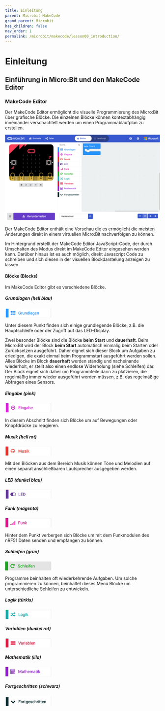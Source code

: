 ```yaml
---
title: Einleitung
parent: Microbit MakeCode
grand_parent: Microbit
has_children: false
nav_order: 1
permalink: /microbit/makecode/lesson00_introduction/
---
```


# Einleitung

## Einführung in Micro:Bit und den MakeCode Editor

### MakeCode Editor

Der MakeCode Editor ermöglicht die visuelle Programmierung des Micro:Bit über grafische Blöcke. Die einzelnen Blöcke können kontextabhängig inneinander verschachtelt werden um einen Programmablaufplan zu erstellen. 

![MakeCode Editor](../makecode_editor.png "MakeCode Editor")

Der MakeCode Editor enthält eine Vorschau die es ermöglicht die meisten Änderungen direkt in einem virtuellen Micro:Bit nachverfolgen zu können. 

Im Hintergrund erstellt der MakeCode Editor JavaScript-Code, der durch Umschalten des Modus direkt im MakeCode Editor eingesehen werden kann. Darüber hinaus ist es auch möglich, direkt Javascript Code zu schreiben und sich diesen in der visuellen Blockdarstelung anzeigen zu lassen.

#### Blöcke (Blocks)

Im MakeCode Editor gibt es verschiedene Blöcke.

##### Grundlagen (hell blau)

<img src="./basic.png" width="150px"/>

Unter diesem Punkt finden sich einige grundlegende Blöcke, z.B. die Hauptschleife oder der Zugriff auf das LED-Display.

Zwei besonder Blöcke sind die Blöcke __beim Start__  und __dauerhaft__. Beim Micro:Bit wird der Block __beim Start__ automatisch einmalig beim Starten oder Zurücksetzen ausgeführt. Daher eignet sich dieser Block um Aufgaben zu erledigen, die exakt einmal beim Programmstart ausgeführt werden sollen.
Alles Blöcke im Block __dauerhaft__ werden ständig und nacheinande wiederholt, er stellt also einen endlose Widerholung (siehe Schleifen) dar. Der Block eignet sich daher um Programmteile darin zu platzieren, die regelmäßig immer wieder ausgeführt werden müssen, z.B. das regelmäßige Abfragen eines Sensors.

##### Eingabe (pink)

<img src="./input.png" width="150px"/>

In diesem Abschnitt finden sich Blöcke um auf Bewegungen oder Knopfdrücke zu reagieren.

##### Musik (hell rot)

<img src="./music.png" width="150px"/>

Mit den Blöcken aus dem Bereich Musik können Töne und Melodien auf einen separat anschließbaren Lautsprecher ausgegeben werden.

##### LED (dunkel blau)

<img src="./led.png" width="150px"/>

##### Funk (magenta)

<img src="./radio.png" width="150px"/>

Hinter dem Punkt verbergen sich Blöcke um mit dem Funkmodulen des nRF51 Daten senden und empfangen zu können.

##### Schleifen (grün)

<img src="./loops.png" width="150px"/>

Programme beinhalten oft wiederkehrende Aufgaben. Um solche programmieren zu können, beinhaltet dieses Menü Blöcke um unterschiedliche Schleifen zu entwickeln. 

##### Logik (türkis)

<img src="./logic.png" width="150px"/>

##### Variablen (dunkel rot)

<img src="./variables.png" width="150px"/>

##### Mathematik (lila)

<img src="./math.png" width="150px"/>

##### Fortgeschritten (schwarz)

<img src="./advanced.png" width="150px"/>
